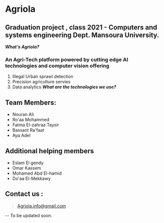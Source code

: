 # **Agriola**

## Graduation project , class 2021 - Computers and systems engineering Dept. Mansoura University.
***What's Agriola?***
### An Agri-Tech platform powered by cutting edge AI technologies and computer vision offering
1. Illegal Urban sprawl detection
2. Precision agriculture servies
3. Data analytics 
***What are the technologies we use?***


## Team Members:

 - Nouran Ali
 - Ro'aa Mohammed
 - Fatma El-zahraa Taysir
 - Bassant Ra'faat
 - Aya Adel
 ## Additional helping members
 
 - Eslam El gendy
 - Omar Kassem 
 - Mohamed Abd El-hamid
 - Do'aa El-Mekkawy

## **Contact us** :

> Agriola.info@gmail.com
>
-- To be updated soon.

